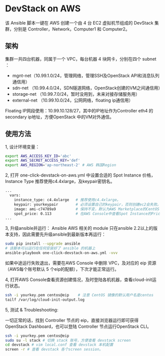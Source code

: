 # DevStack on AWS

该 Ansible 脚本一键在 AWS 创建一个由 4 台 EC2 虚拟机节组成的 DevStack 集群，分别是 Controller，Network，Computer1 和 Computer2。

## 架构
集群一共四台机器，同属于一个 VPC，每台机器 4 块网卡，分别在四个 subnet ：

 * mgnt-net（10.99.1.0/24，管理网络，管理SSH及OpenStack API和消息队列通信用）
 * sdn-net （10.99.4.0/24，SDN隧道网络，OpenStack创建的VM之间通信用）
 * storage-net （10.99.7.0/24，暂时没用到，未来对接存储服务用）
 * external-net （10.99.10.0/24，公网网络，floating ip通信用）

Floating IP网段使用：10.99.10.128/27，其中的IP地址作为Controller eth4 的secondary ip地址，方便OpenStack 中的VM对外通信。

## 使用方法

1, 设计环境变量：

```bash
export AWS_ACCESS_KEY_ID='abc'
export AWS_SECRET_ACCESS_KEY='def'
export AWS_REGION='ap-northeast-2' # AWS 韩国Region
```


2, 打开 one-click-devstack-on-aws.yml 中设置合适的 Spot Instance 价格，Instance Type 推荐使用c4.4xlarge，及keypair密钥名。

```bash
...
  vars:
    instance_type: c4.4xlarge   # 推荐使用c4.4xlarge。
    keypair: yourkeypair        # 必须设置自己的keypair，否则创建ec2会失败。
    image: ami-c74789a9         # 保持不变，默认为AWS Marketplace的CentOS 7，如果之前没用过该 AMI，需要在Marketplace中接受term：https://aws.amazon.com/marketplace/pp/B00O7WM7QW
    spot_price: 0.113           # 在AWS Console中查看Spot Instance的Price History，根据市场情况设置合理的价格
...
```

3, 升级ansible并运行：
Ansible AWS 相关的 module 只在ansible 2.2以上的版本支持，因此需要先升级ansible到最新版本再运行：
```bash
sudo pip install --upgrade ansible
# 该脚本可以运行在任何安装好了 ansible 的机器上
ansible-playbook one-click-devstack-on-aws.yml -vvv
```
如果中途运行失败退出，需要在AWS Console 中删除 VPC，及对应的 eip 资源（AWS每个账号默认 5 个eip的配额），下次才能正常运行。

4, 打开AWS Console查看资源创建情况，及时登陆各机机器，查看cloud-init运行状态。

```bash
ssh -i yourkey.pem centos@eip    # 注意 CentOS 镜像的默认用户名是centos
tailf /var/log/cloud-init-output.log
```

5, 测试 & Troubleshooting: 

一切正常的话，找到 Controller 节点的 eip，直接浏览器运行即可获得 OpenStack Dashboard，也可以登陆 Controller 节点运行OpenStack CLI。

```bash
ssh -i yourkey.pem centos@eip
sudo su -l stack # 切换 stack 账号，方便查看 devstack screen
cd devstack # vim local.conf 查看 devstack 本机配置
screen -r # 查看 devstack 各个screen session。
```




